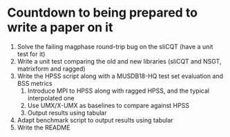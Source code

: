 # Countdown to being prepared to write a paper on it

1. Solve the failing magphase round-trip bug on the sliCQT (have a unit test for it)
2. Write a unit test comparing the old and new libraries (sliCQT and NSGT, matrixform and ragged)
3. Write the HPSS script along with a MUSDB18-HQ test set evaluation and BSS metrics
    1. Introduce MPI to HPSS along with ragged HPSS, and the typical interpolated one
    2. Use UMX/X-UMX as baselines to compare against HPSS
    3. Output results using tabular
4. Adapt benchmark script to output results using tabular
5. Write the README
